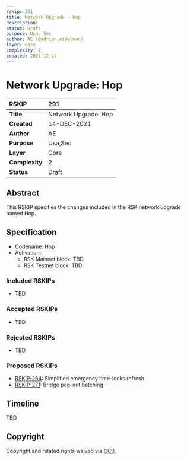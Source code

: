 ```yaml
---
rskip: 291
title: Network Upgrade - Hop
description: 
status: Draft
purpose: Usa, Sec
author: AE (@adrian.eidelman)
layer: Core
complexity: 2
created: 2021-12-14
---
```

# Network Upgrade: Hop

|RSKIP          |291           |
| :------------ |:-------------|
|**Title**      |Network Upgrade: Hop |
|**Created**    |14-DEC-2021 |
|**Author**     |AE |
|**Purpose**    |Usa,Sec |
|**Layer**      |Core |
|**Complexity** |2 |
|**Status**     |Draft |

## Abstract

This RSKIP specifies the changes included in the RSK network upgrade named Hop.

## Specification

- Codename: Hop
- Activation:
	- RSK Mainnet block: TBD
	- RSK Testnet block: TBD

### Included RSKIPs

- TBD

### Accepted RSKIPs

- TBD

### Rejected RSKIPs

- TBD

### Proposed RSKIPs

- [RSKIP-264](https://github.com/rsksmart/RSKIPs/blob/master/IPs/RSKIP264.md): Simplified emergency time-locks refresh
- [RSKIP-271](https://github.com/rsksmart/RSKIPs/blob/master/IPs/RSKIP271.md): Bridge peg-out batching


## Timeline

TBD

## Copyright

Copyright and related rights waived via [CC0](https://creativecommons.org/publicdomain/zero/1.0/).
